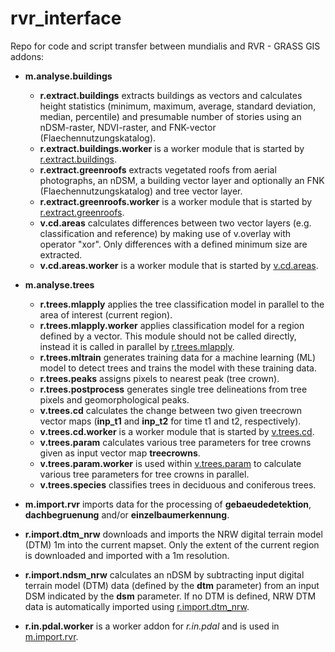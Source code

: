# rvr_interface
Repo for code and script transfer between mundialis and RVR - GRASS GIS addons:

- **m.analyse.buildings**
  - **r.extract.buildings** extracts buildings as vectors and calculates height
   statistics (minimum, maximum, average, standard deviation, median,
     percentile) and presumable number of stories using an nDSM-raster,
     NDVI-raster, and FNK-vector (Flaechennutzungskatalog).
  - **r.extract.buildings.worker** is a worker module that is started by
<a href="grass-gis-addons/m.analyse.buildings/r.extract.buildings/r.extract.buildings.html">r.extract.buildings</a>.
  - **r.extract.greenroofs** extracts vegetated roofs from aerial photographs,
  an nDSM, a building vector layer and optionally an FNK
  (Flaechennutzungskatalog) and tree vector layer.
  - **r.extract.greenroofs.worker** is a worker module that is started by
<a href="grass-gis-addons/m.analyse.buildings/r.extract.greenroofs/r.extract.greenroofs.html">r.extract.greenroofs</a>.
  - **v.cd.areas** calculates differences between two vector layers
  (e.g. classification and reference) by making use of v.overlay with operator
  "xor". Only differences with a defined minimum size are extracted.
  - **v.cd.areas.worker** is a worker module that is started by
<a href="grass-gis-addons/m.analyse.buildings/v.cd.areas/v.cd.areas.html">v.cd.areas</a>.


- **m.analyse.trees**
  - **r.trees.mlapply** applies the tree classification model
in parallel to the area of interest (current region).
  - **r.trees.mlapply.worker** applies classification model for a region
defined by a vector. This module should not be called directly, instead
it is called in parallel by <a href="grass-gis-addons/m.analyse.trees/r.trees.mlapply/r.trees.mlapply.html">r.trees.mlapply</a>.
  - **r.trees.mltrain** generates training data for a machine learning (ML)
  model to detect trees and trains the model with these training data.
  - **r.trees.peaks** assigns pixels to nearest peak (tree crown).
  - **r.trees.postprocess** generates single tree delineations from tree pixels
   and geomorphological peaks.
  - **v.trees.cd** calculates the change between two given treecrown vector
  maps (<b>inp_t1</b> and <b>inp_t2</b> for time t1 and t2, respectively).
  - **v.trees.cd.worker** is a worker module that is started by
  <a href="grass-gis-addons/m.analyse.trees/v.trees.cd/v.trees.cd.html">v.trees.cd</a>.
  - **v.trees.param** calculates various tree parameters for tree crowns given
  as input vector map <b>treecrowns</b>.
  - **v.trees.param.worker** is used within <a href="grass-gis-addons/m.analyse.trees/v.trees.param/v.trees.param.html">v.trees.param</a> to calculate various tree parameters
  for tree crowns in parallel.
  - **v.trees.species** classifies trees in deciduous and coniferous trees.


- **m.import.rvr** imports data for the processing of <b>gebaeudedetektion</b>,
<b>dachbegruenung</b> and/or <b>einzelbaumerkennung</b>.


- **r.import.dtm_nrw** downloads and imports the NRW digital terrain model
(DTM) 1m into the current mapset. Only the extent of the current region is
downloaded and imported with a 1m resolution.

- **r.import.ndsm_nrw** calculates an nDSM by subtracting input digital terrain
 model (DTM) data (defined by the <b>dtm</b> parameter) from an input DSM
 indicated by the <b>dsm</b> parameter. If no DTM is defined, NRW DTM data
 is automatically imported using <a href="grass-gis-addons/r.import.dtm_nrw/r.import.dtm_nrw.html">r.import.dtm_nrw</a>.

- **r.in.pdal.worker** is a worker addon for <em>r.in.pdal</em> and is used in
<a href="grass-gis-addons/m.import.rvr/m.import.rvr.html">m.import.rvr</a>.

